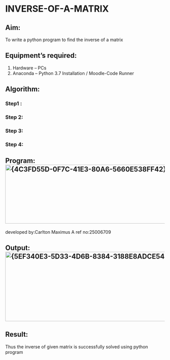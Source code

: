 # INVERSE-OF-A-MATRIX
## Aim:
To write a python program to find the inverse of a matrix
## Equipment’s required:
1. 	Hardware – PCs
2. 	Anaconda – Python 3.7 Installation / Moodle-Code Runner
## Algorithm:
### Step1 : 
### Step 2: 
### Step 3: 
### Step 4: 

## Program:<img width="558" height="186" alt="{4C3FD55D-0F7C-41E3-80A6-5660E538FF42}" src="https://github.com/user-attachments/assets/453cabc1-d7e3-4955-9ad9-e6dfb77c11d1" />

developed by:Carlton Maximus A
ref no:25006709

## Output:<img width="885" height="219" alt="{5EF340E3-5D33-4D6B-8384-3188E8ADCE54}" src="https://github.com/user-attachments/assets/db91df9d-2a45-4aeb-8571-a649c8ab134e" />


## Result:
Thus the inverse of given matrix is successfully solved using python program

